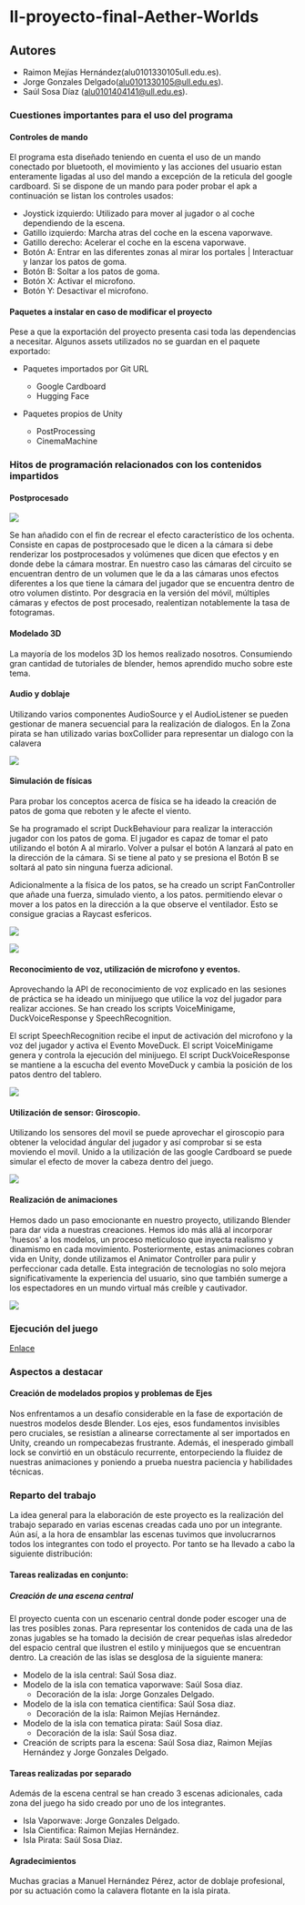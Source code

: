 # II-proyecto-final-Aether-Worlds
## Autores
 - Raimon Mejías Hernández(alu0101330105ull.edu.es).
 - Jorge Gonzales Delgado(alu0101330105@ull.edu.es).
 - Saúl Sosa Díaz (alu0101404141@ull.edu.es).


### Cuestiones importantes para el uso del programa 

#### Controles de mando
El programa esta diseñado teniendo en cuenta el uso de un mando conectado por bluetooth, el movimiento y las acciones del usuario estan enteramente ligadas al uso del mando a excepción de la reticula del google cardboard.
Si se dispone de un mando para poder probar el apk a continuación se listan los controles usados:

- Joystick izquierdo: Utilizado para mover al jugador o al coche dependiendo de la escena. 
- Gatillo izquierdo: Marcha atras del coche en la escena vaporwave.
- Gatillo derecho: Acelerar el coche en la escena vaporwave.
- Botón A: Entrar en las diferentes zonas al mirar los portales | Interactuar y lanzar los patos de goma.
- Botón B: Soltar a los patos de goma.
- Botón X: Activar el microfono.
- Botón Y: Desactivar el microfono. 

#### Paquetes a instalar en caso de modificar el proyecto
Pese a que la exportación del proyecto presenta casi toda las dependencias a necesitar. Algunos assets utilizados no se guardan en el paquete exportado:

- Paquetes importados por Git URL
  - Google Cardboard
  - Hugging Face

- Paquetes propios de Unity
  - PostProcessing
  - CinemaMachine

### Hitos de programación relacionados con los contenidos impartidos 

#### Postprocesado

![](Resources/Carreras.gif)

Se han añadido con el fin de recrear el efecto característico de los ochenta. Consiste en capas de postprocesado que le dicen a la cámara si debe renderizar los postprocesados y volúmenes que dicen que efectos y en donde debe la cámara mostrar. En nuestro caso las cámaras del circuito se encuentran dentro de un volumen que le da a las cámaras unos efectos diferentes a los que tiene la cámara del jugador que se encuentra dentro de otro volumen distinto. Por desgracia en la versión del móvil, múltiples cámaras y efectos de post procesado, realentizan notablemente la tasa de fotogramas.

#### Modelado 3D
La mayoría de los modelos 3D los hemos realizado nosotros. Consumiendo gran cantidad de tutoriales de blender, hemos aprendido mucho sobre este tema.

#### Audio y doblaje

Utilizando varios componentes AudioSource y el AudioListener se pueden gestionar de manera secuencial para la realización de dialogos. 
En la Zona pirata se han utilizado varias boxCollider para representar un dialogo con la calavera

![](Resources/Calavera.gif)

#### Simulación de físicas
Para probar los conceptos acerca de física se ha ideado la creación de patos de goma que reboten y le afecte el viento.

Se ha programado el script DuckBehaviour para realizar la interacción jugador con los patos de goma. 
El jugador es capaz de tomar el pato utilizando el botón A al mirarlo. 
Volver a pulsar el botón A lanzará al pato en la dirección de la cámara.
Si se tiene al pato y se presiona el Botón B se soltará al pato sin ninguna fuerza adicional.

Adicionalmente a la física de los patos, se ha creado un script FanController que añade una fuerza, simulado viento, a los patos.
permitiendo elevar o mover a los patos en la dirección a la que observe el ventilador. Esto se consigue gracias a Raycast esfericos.

![](Resources/Ventiladores.gif)

![](Resources/Patos-volando.gif)

#### Reconocimiento de voz, utilización de microfono y eventos.

Aprovechando la API de reconocimiento de voz explicado en las sesiones de práctica se ha ideado un minijuego que utilice la voz del jugador para realizar acciones.
Se han creado los scripts VoiceMinigame, DuckVoiceResponse y SpeechRecognition.

El script SpeechRecognition recibe el input de activación del microfono y la voz del jugador y activa el Evento MoveDuck.
El script VoiceMinigame genera y controla la ejecución del minijuego.
El script DuckVoiceResponse se mantiene a la escucha del evento MoveDuck y cambia la posición de los patos dentro del tablero.

![](Resources/Voice.gif)

#### Utilización de sensor: Giroscopio.

Utilizando los sensores del movil se puede aprovechar el giroscopio para obtener la velocidad ángular del jugador y así comprobar si se esta moviendo el movil.
Unido a la utilización de las google Cardboard se puede simular el efecto de mover la cabeza dentro del juego.

![](Resources/Giro.gif)

#### Realización de animaciones

Hemos dado un paso emocionante en nuestro proyecto, utilizando Blender para dar vida a nuestras creaciones. Hemos ido más allá al incorporar 'huesos' a los modelos, un proceso meticuloso que inyecta realismo y dinamismo en cada movimiento. Posteriormente, estas animaciones cobran vida en Unity, donde utilizamos el Animator Controller para pulir y perfeccionar cada detalle. Esta integración de tecnologías no solo mejora significativamente la experiencia del usuario, sino que también sumerge a los espectadores en un mundo virtual más creíble y cautivador.

![](Resources/Pulpo.gif)

### Ejecución del juego

[Enlace](https://youtu.be/wG3P28m93ns?si=UoD1iny3nqNgyqLk)


### Aspectos a destacar 

#### Creación de modelados propios y problemas de Ejes 
Nos enfrentamos a un desafío considerable en la fase de exportación de nuestros modelos desde Blender. Los ejes, esos fundamentos invisibles pero cruciales, se resistían a alinearse correctamente al ser importados en Unity, creando un rompecabezas frustrante. Además, el inesperado gimball lock se convirtió en un obstáculo recurrente, entorpeciendo la fluidez de nuestras animaciones y poniendo a prueba nuestra paciencia y habilidades técnicas.

### Reparto del trabajo

La idea general para la elaboración de este proyecto es la realización del trabajo separado en varias escenas creadas cada uno por un integrante. Aún así, a la hora de ensamblar las escenas tuvimos que involucrarnos todos los integrantes con todo el proyecto. 
Por tanto se ha llevado a cabo la siguiente distribución:

#### Tareas realizadas en conjunto:
##### Creación de una escena central
El proyecto cuenta con un escenario central donde poder escoger una de las tres posibles zonas. Para representar los contenidos de cada una de las zonas jugables se ha tomado la decisión de crear pequeñas islas alrededor del espacio central que ilustren el estilo y minijuegos que se encuentran dentro. La creación de las islas se desglosa de la siguiente manera:
- Modelo de la isla central: Saúl Sosa diaz.
- Modelo de la isla con tematica vaporwave: Saúl Sosa diaz.
  - Decoración de la isla: Jorge Gonzales Delgado.
- Modelo de la isla con tematica cientifica: Saúl Sosa diaz.
  - Decoración de la isla: Raimon Mejías Hernández.
- Modelo de la isla con tematica pirata: Saúl Sosa diaz.
  - Decoración de la isla: Saúl Sosa diaz.
- Creación de scripts para la escena: Saúl Sosa diaz, Raimon Mejías Hernández y Jorge Gonzales Delgado.

#### Tareas realizadas por separado
Además de la escena central se han creado 3 escenas adicionales, cada zona del juego ha sido creado por uno de los integrantes.

- Isla Vaporwave: Jorge Gonzales Delgado.
- Isla Cientifica: Raimon Mejías Hernández.
- Isla Pirata: Saúl Sosa Diaz. 

#### Agradecimientos
Muchas gracias a Manuel Hernández Pérez, actor de doblaje profesional, por su actuación como la calavera flotante en la isla pirata. 


